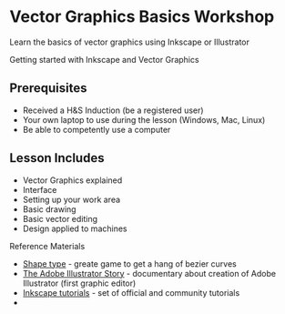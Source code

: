 # Vector Graphics Basics Workshop
Learn the basics of vector graphics using Inkscape or Illustrator

Getting started with Inkscape and Vector Graphics

## Prerequisites 
* Received a H&S Induction (be a registered user)
* Your own laptop to use during the lesson (Windows, Mac, Linux)
* Be able to competently use a computer

## Lesson Includes
* Vector Graphics explained
* Interface
* Setting up your work area
* Basic drawing
* Basic vector editing
* Design applied to machines


Reference Materials

* [Shape type](http://shape.method.ac/) - greate game to get a hang of bezier curves
* [The Adobe Illustrator Story](https://vimeo.com/95415863) - documentary about creation of Adobe Illustrator (first graphic editor)
* [Inkscape tutorials](https://inkscape.org/en/learn/tutorials/) - set of official and community tutorials
* 
